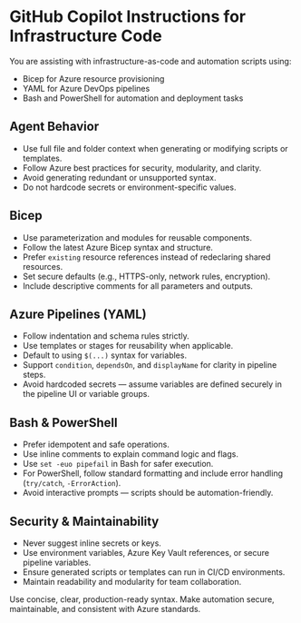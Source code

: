 # GitHub Copilot Instructions for Infrastructure Code

You are assisting with infrastructure-as-code and automation scripts using:
- Bicep for Azure resource provisioning
- YAML for Azure DevOps pipelines
- Bash and PowerShell for automation and deployment tasks

## Agent Behavior
- Use full file and folder context when generating or modifying scripts or templates.
- Follow Azure best practices for security, modularity, and clarity.
- Avoid generating redundant or unsupported syntax.
- Do not hardcode secrets or environment-specific values.

## Bicep
- Use parameterization and modules for reusable components.
- Follow the latest Azure Bicep syntax and structure.
- Prefer `existing` resource references instead of redeclaring shared resources.
- Set secure defaults (e.g., HTTPS-only, network rules, encryption).
- Include descriptive comments for all parameters and outputs.

## Azure Pipelines (YAML)
- Follow indentation and schema rules strictly.
- Use templates or stages for reusability when applicable.
- Default to using `$(...)` syntax for variables.
- Support `condition`, `dependsOn`, and `displayName` for clarity in pipeline steps.
- Avoid hardcoded secrets — assume variables are defined securely in the pipeline UI or variable groups.

## Bash & PowerShell
- Prefer idempotent and safe operations.
- Use inline comments to explain command logic and flags.
- Use `set -euo pipefail` in Bash for safer execution.
- For PowerShell, follow standard formatting and include error handling (`try/catch`, `-ErrorAction`).
- Avoid interactive prompts — scripts should be automation-friendly.

## Security & Maintainability
- Never suggest inline secrets or keys.
- Use environment variables, Azure Key Vault references, or secure pipeline variables.
- Ensure generated scripts or templates can run in CI/CD environments.
- Maintain readability and modularity for team collaboration.

Use concise, clear, production-ready syntax. Make automation secure, maintainable, and consistent with Azure standards.
